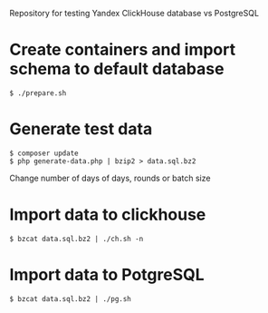 Repository for testing Yandex ClickHouse database vs PostgreSQL

# Create containers and import schema to default database
```
$ ./prepare.sh
```

# Generate test data
```
$ composer update
$ php generate-data.php | bzip2 > data.sql.bz2
```

Change number of days of days, rounds or batch size

# Import data to clickhouse

```
$ bzcat data.sql.bz2 | ./ch.sh -n
```

# Import data to PotgreSQL

```
$ bzcat data.sql.bz2 | ./pg.sh
```
